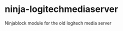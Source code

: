 ninja-logitechmediaserver
=========================

Ninjablock module for the old logitech media server
